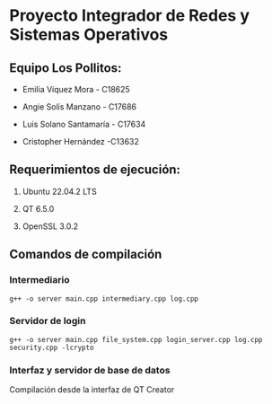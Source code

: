 # **Proyecto Integrador de Redes y Sistemas Operativos**

## **Equipo Los Pollitos:**

+ Emilia Víquez Mora - C18625 

+ Angie Solís Manzano - C17686

+ Luis Solano Santamaría - C17634

+ Cristopher Hernández -C13632

## **Requerimientos de ejecución:**

1. Ubuntu 22.04.2 LTS

2. QT 6.5.0

3. OpenSSL 3.0.2

## **Comandos de compilación**

### **Intermediario**

    g++ -o server main.cpp intermediary.cpp log.cpp

### **Servidor de login**

    g++ -o server main.cpp file_system.cpp login_server.cpp log.cpp security.cpp -lcrypto

### **Interfaz y servidor de base de datos**

Compilación desde la interfaz de QT Creator